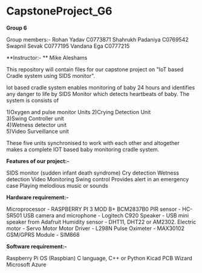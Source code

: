 # CapstoneProject_G6

**Group 6**

Group members:- Rohan Yadav C0773871 
                Shahrukh Padaniya C0769542
                Swapnil Sevak C0777195
                Vandana Ega C0777215

**Instructor:- ** Mike Aleshams

This repository will contain files for our capstone project on "IoT based Cradle system using SIDS monitor".

Iot based cradle system enables monitoring of baby 24 hours and identifies any danger to life by SIDS Monitor which detects heartbeats of baby. The system is consists of

1)Oxygen and pulse monitor Units
2)Crying Detection Unit     
3)Swing Controller unit     
4)Wetness detector unit    
5)Video Surveillance unit

These five units synchronised to work with each other and altogether makes a complete IOT based baby monitoring cradle system.


**Features of our project:-**

SIDS monitor (sudden infant death syndrome)
Cry detection
Wetness detection
Video Monitoring
Swing control
Provides alert in an emergency case
Playing melodious music or sounds


**Hardware requirement:-**

Microprocessor - RASPBERRY PI 3 MOD B+ BCM2837B0
PIR sensor - HC-SR501
USB camera and microphone - Logitech C920
Speaker - USB mini speaker from Adafruit
Humidity sensor - DHT11, DHT22 or AM2302.
Electric motor - Servo Motor
Motor Driver - L298N
Pulse Oximeter - MAX30102
GSM/GPRS Module - SIM868 


**Software requirement:-**

Raspberry Pi OS (Raspbian) 
C language, C++ or Python
Kicad
PCB Wizard
Microsoft Azure

